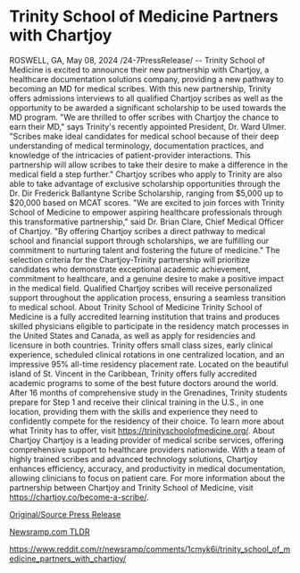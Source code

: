 # Trinity School of Medicine Partners with Chartjoy

ROSWELL, GA, May 08, 2024 /24-7PressRelease/ -- Trinity School of Medicine is excited to announce their new partnership with Chartjoy, a healthcare documentation solutions company, providing a new pathway to becoming an MD for medical scribes. With this new partnership, Trinity offers admissions interviews to all qualified Chartjoy scribes as well as the opportunity to be awarded a significant scholarship to be used towards the MD program.  "We are thrilled to offer scribes with Chartjoy the chance to earn their MD," says Trinity's recently appointed President, Dr. Ward Ulmer. "Scribes make ideal candidates for medical school because of their deep understanding of medical terminology, documentation practices, and knowledge of the intricacies of patient-provider interactions. This partnership will allow scribes to take their desire to make a difference in the medical field a step further."   Chartjoy scribes who apply to Trinity are also able to take advantage of exclusive scholarship opportunities through the Dr. Dir Frederick Ballantyne Scribe Scholarship, ranging from $5,000 up to $20,000 based on MCAT scores.   "We are excited to join forces with Trinity School of Medicine to empower aspiring healthcare professionals through this transformative partnership," said Dr. Brian Clare, Chief Medical Officer of Chartjoy. "By offering Chartjoy scribes a direct pathway to medical school and financial support through scholarships, we are fulfilling our commitment to nurturing talent and fostering the future of medicine."  The selection criteria for the Chartjoy-Trinity partnership will prioritize candidates who demonstrate exceptional academic achievement, commitment to healthcare, and a genuine desire to make a positive impact in the medical field. Qualified Chartjoy scribes will receive personalized support throughout the application process, ensuring a seamless transition to medical school.  About Trinity School of Medicine  Trinity School of Medicine is a fully accredited learning institution that trains and produces skilled physicians eligible to participate in the residency match processes in the United States and Canada, as well as apply for residencies and licensure in both countries. Trinity offers small class sizes, early clinical experience, scheduled clinical rotations in one centralized location, and an impressive 95% all-time residency placement rate.   Located on the beautiful island of St. Vincent in the Caribbean, Trinity offers fully accredited academic programs to some of the best future doctors around the world. After 16 months of comprehensive study in the Grenadines, Trinity students prepare for Step 1 and receive their clinical training in the U.S., in one location, providing them with the skills and experience they need to confidently compete for the residency of their choice. To learn more about what Trinity has to offer, visit https://trinityschoolofmedicine.org/.  About Chartjoy  Chartjoy is a leading provider of medical scribe services, offering comprehensive support to healthcare providers nationwide. With a team of highly trained scribes and advanced technology solutions, Chartjoy enhances efficiency, accuracy, and productivity in medical documentation, allowing clinicians to focus on patient care. For more information about the partnership between Chartjoy and Trinity School of Medicine, visit https://chartjoy.co/become-a-scribe/. 

[Original/Source Press Release](https://www.24-7pressrelease.com/press-release/510636/trinity-school-of-medicine-partners-with-chartjoy)
                    

[Newsramp.com TLDR](None) 

https://www.reddit.com/r/newsramp/comments/1cmyk6i/trinity_school_of_medicine_partners_with_chartjoy/